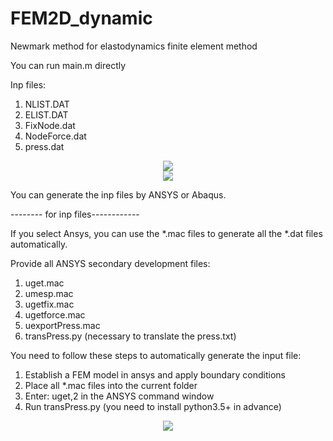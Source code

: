 # FEM2D_dynamic
Newmark method for elastodynamics finite element method

You can run main.m directly

Inp files:
1. NLIST.DAT
2. ELIST.DAT
3. FixNode.dat
4. NodeForce.dat
5. press.dat

<div align="center">
    <img src="https://github.com/Qinxiaoye/FEM2D_dynamic/blob/main/figure/c.png">
</div>
<div align="center">
    <img src="https://github.com/Qinxiaoye/FEM2D_dynamic/blob/main/figure/untitled.png">
</div>


You can generate the inp files by ANSYS or Abaqus.

-------- for inp files------------

If you select Ansys, you can use the *.mac files to generate all the *.dat files automatically.

Provide all ANSYS secondary development files:
1. uget.mac
2. umesp.mac
3. ugetfix.mac
4. ugetforce.mac
5. uexportPress.mac
6. transPress.py (necessary to translate the press.txt)

You need to follow these steps to automatically generate the input file:
1. Establish a FEM model in ansys and apply boundary conditions
2. Place all *.mac files into the current folder
3. Enter: uget,2 in the ANSYS command window
4. Run transPress.py (you need to install python3.5+ in advance)

<div align="center">
    <img src="https://github.com/Qinxiaoye/FEM2D/blob/main/figure/ansys.png">
</div>
